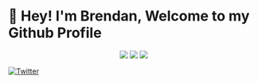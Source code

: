 # 🤘 Hey! I'm Brendan, Welcome to my Github Profile


<p align="center">

<img src="https://github-readme-stats.vercel.app/api?username=Spazzy757&theme=vue-dark&show_icons=true&hide_border=true&count_private=true" />

<img src="https://github-readme-streak-stats.herokuapp.com/?user=Spazzy757&theme=vue-dark&hide_border=true" />

<img src="https://github-readme-stats.vercel.app/api/top-langs/?username=Spazzy757&theme=vue-dark&show_icons=true&hide_border=true&layout=compact" />

</p>

[![Twitter](https://img.shields.io/twitter/url/https/twitter.com/cloudposse.svg?style=social&label=Follow%20%40Spazzy757)](https://twitter.com/Spazzy757)
